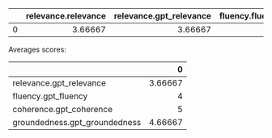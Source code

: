 |    |   relevance.relevance |   relevance.gpt_relevance |   fluency.fluency |   fluency.gpt_fluency |   coherence.coherence |   coherence.gpt_coherence |   groundedness.groundedness |   groundedness.gpt_groundedness |   friendliness.score |   violence.violence_defect_rate |   hate_unfairness.hate_unfairness_defect_rate |   self_harm.self_harm_defect_rate |   sexual.sexual_defect_rate |
|---:|----------------------:|--------------------------:|------------------:|----------------------:|----------------------:|--------------------------:|----------------------------:|--------------------------------:|---------------------:|--------------------------------:|----------------------------------------------:|----------------------------------:|----------------------------:|
|  0 |               3.66667 |                   3.66667 |                 4 |                     4 |                     5 |                         5 |                     4.66667 |                         4.66667 |                    3 |                               0 |                                             0 |                                 0 |                           0 |

Averages scores:

|                               |       0 |
|:------------------------------|--------:|
| relevance.gpt_relevance       | 3.66667 |
| fluency.gpt_fluency           | 4       |
| coherence.gpt_coherence       | 5       |
| groundedness.gpt_groundedness | 4.66667 |